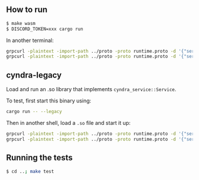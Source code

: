 ## How to run

```bash
$ make wasm
$ DISCORD_TOKEN=xxx cargo run
```

In another terminal:

``` bash
grpcurl -plaintext -import-path ../proto -proto runtime.proto -d '{"service_name": "Tonic", "path": "runtime/bot.wasm"}' localhost:8000 runtime.Runtime/load
grpcurl -plaintext -import-path ../proto -proto runtime.proto -d '{"service_name": "Tonic"}' localhost:8000 runtime.Runtime/start
```
## cyndra-legacy

Load and run an .so library that implements `cyndra_service::Service`. 

To test, first start this binary using:

```bash
cargo run -- --legacy
```

Then in another shell, load a `.so` file and start it up:

``` bash
grpcurl -plaintext -import-path ../proto -proto runtime.proto -d '{"service_name": "Tonic", "path": "examples/rocket/hello-world/target/debug/libhello_world.so"}' localhost:8000 runtime.Runtime/load
grpcurl -plaintext -import-path ../proto -proto runtime.proto -d '{"service_name": "Tonic"}' localhost:8000 runtime.Runtime/start
```

## Running the tests
```bash
$ cd ..; make test
```

